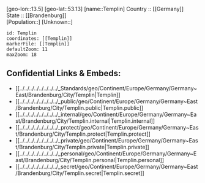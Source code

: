 ﻿---
location: [53.13,13.5] 
mapzoom: [7,12] 
mapmarker: city 
type: City
tags:
- geo/City


SpocWebEntityId: 34807
isDeleted: false
confidential: public

---
[geo-lon::13.5] 
[geo-lat::53.13] 
[name::Templin] 
Country :: [[Germany]]  
State :: [[Brandenburg]]  
[Population::] 
[Unknown::] 


```leaflet
id: Templin
coordinates: [[Templin]] 
markerFile: [[Templin]] 
defaultZoom: 11 
maxZoom: 18
```


## Confidential Links & Embeds: 
- [[../../../../../../../../_Standards/geo/Continent/Europe/Germany/Germany~East/Brandenburg/City/Templin|Templin]] 
- [[../../../../../../../../_public/geo/Continent/Europe/Germany/Germany~East/Brandenburg/City/Templin.public|Templin.public]] 
- [[../../../../../../../../_internal/geo/Continent/Europe/Germany/Germany~East/Brandenburg/City/Templin.internal|Templin.internal]] 
- [[../../../../../../../../_protect/geo/Continent/Europe/Germany/Germany~East/Brandenburg/City/Templin.protect|Templin.protect]] 
- [[../../../../../../../../_private/geo/Continent/Europe/Germany/Germany~East/Brandenburg/City/Templin.private|Templin.private]] 
- [[../../../../../../../../_personal/geo/Continent/Europe/Germany/Germany~East/Brandenburg/City/Templin.personal|Templin.personal]] 
- [[../../../../../../../../_secret/geo/Continent/Europe/Germany/Germany~East/Brandenburg/City/Templin.secret|Templin.secret]] 
